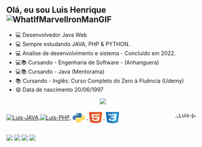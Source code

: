 ## Olá, eu sou Luis Henrique ![WhatIfMarvelIronManGIF](https://github.com/LuisHenriqueSantos/LuisHenriqueSantos/assets/78195873/3db7253e-2404-4199-994b-013f155df901)




- 💻 Desenvolvedor Java Web 
- 💻 Sempre estudando JAVA, PHP & PYTHON. 
- 💻 Analise de desenvolvimento e sistema - Concluído em 2022.
- 💻📚 Cursando - Engenharia de Software - (Anhanguera)
- 💻📚 Cursando - Java (Mentorama)
- 📚 Cursando - Inglês: Curso Completo do Zero à Fluência (Udemy)
- 😄 Data de nascimento 20/06/1997


<div align="center">
  <a href="https://github.com/LuisHenriqueSantos">
  <img height="180em" src="https://github-readme-stats.vercel.app/api?username=LuisHenriqueSantos&show_icons=true&theme=radical"/>
</div>
  
<div style="display: inline_block"><br>
  <img align="center" alt="Luis-JAVA" height="30" width="40" src="https://logos-world.net/wp-content/uploads/2022/07/Java-Logo.png">  
  <img align="center" alt="Luis-PHP" height="30" width="40" src="https://upload.wikimedia.org/wikipedia/commons/thumb/2/27/PHP-logo.svg/711px-PHP-logo.svg.png">
  <img align="center" alt="Luis-Python" height="30" width="40" src="https://raw.githubusercontent.com/devicons/devicon/master/icons/python/python-original.svg">
  <img align="center" alt="Luis-HTML" height="30" width="40" src="https://raw.githubusercontent.com/devicons/devicon/master/icons/html5/html5-original.svg">
  <img align="center" alt="Luis-CSS" height="30" width="40" src="https://raw.githubusercontent.com/devicons/devicon/master/icons/css3/css3-original.svg">
  <img align="right"  alt="Luis-pic" height="150" style="border-radius:50px;" src="https://s2.glbimg.com/4n_sMiX4S_KibJSsuz7azcUUoPU=/1200x/smart/filters:cover():strip_icc()/i.s3.glbimg.com/v1/AUTH_bc8228b6673f488aa253bbcb03c80ec5/internal_photos/bs/2021/g/7/3EYwBLSXWsBkXoKwfoeA/homem-de-ferro-fortnite.jpg?width=676&height=676">
</div>

  ##
  
<div> 
  <a href="https://www.instagram.com/luis_henrique.dev/" target="_blank"><img src="https://img.shields.io/badge/-Instagram-%23E4405F?style=for-the-badge&logo=instagram&logoColor=white" target="_blank"></a>
  <a href="https://www.linkedin.com/in/luishenriquesantos/" target="_blank"><img src="https://img.shields.io/badge/-LinkedIn-%230077B5?style=for-the-badge&logo=linkedin&logoColor=white" target="_blank"></a> 
  <a href="https://www.facebook.com/LuisHenrique.Santos.007/" target="_blank"><img src="https://img.shields.io/badge/Facebook-1877F2?style=for-the-badge&logo=facebook&logoColor=white" target="_blank"></a> 
  <a href="https://twitter.com/LusHsantos" target="_blank"><img src="https://img.shields.io/badge/Twitter-1DA1F2?style=for-the-badge&logo=twitter&logoColor=white" target="_blank"></a>  
</div>
